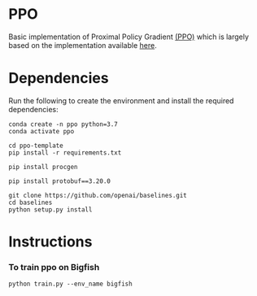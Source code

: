 # PPO
Basic implementation of Proximal Policy Gradient [(PPO)](https://arxiv.org/abs/1707.06347) which is largely based on the implementation available [here](https://github.com/rraileanu/idaac).

# Dependencies
Run the following to create the environment and install the required dependencies: 
```
conda create -n ppo python=3.7
conda activate ppo

cd ppo-template
pip install -r requirements.txt

pip install procgen

pip install protobuf==3.20.0

git clone https://github.com/openai/baselines.git
cd baselines 
python setup.py install 
```


# Instructions 

### To train ppo on Bigfish
```
python train.py --env_name bigfish
```

